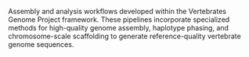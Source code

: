 Assembly and analysis workflows developed within the Vertebrates Genome Project framework. These 
pipelines incorporate specialized methods for high-quality genome assembly, haplotype phasing, and 
chromosome-scale scaffolding to generate reference-quality vertebrate genome sequences.
